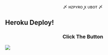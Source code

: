 <p align="center"> 〆 ʜᴢᴘʏʀᴏ ꭙ ᴜʙᴏᴛ 〆 </p>




## Heroku Deploy!
<h3 align="center">Click The Button</h3>
<a href="https://heroku.com/deploy?template=https://github.com/Humansseek/HumanZeek"><img src="https://www.herokucdn.com/deploy/button.svg"></a>
</div>

